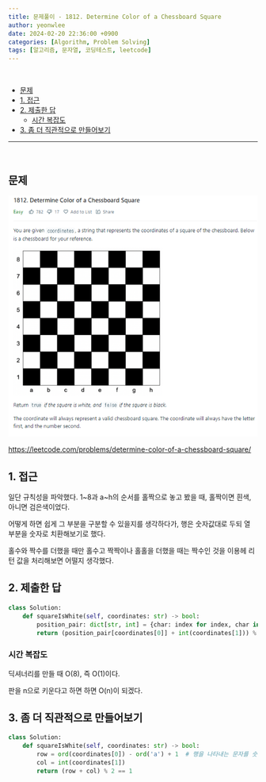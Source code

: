 ```yaml
---
title: 문제풀이 - 1812. Determine Color of a Chessboard Square
author: yeonwlee
date: 2024-02-20 22:36:00 +0900
categories: [Algorithm, Problem Solving]
tags: [알고리즘, 문자열, 코딩테스트, leetcode]
---
```


<br>

- [문제](#문제)
- [1. 접근](#1-접근)
- [2. 제출한 답](#2-제출한-답)
  - [시간 복잡도](#시간-복잡도)
- [3. 좀 더 직관적으로 만들어보기](#3-좀-더-직관적으로-만들어보기)

---

<br>

## 문제

![image alt 문제](/assets/img/post/2024-02-20-problemsolving-leetcode-1812-determine-color-of-a-chessboard-square/img0.png)

<https://leetcode.com/problems/determine-color-of-a-chessboard-square/>

## 1. 접근

일단 규칙성을 파악했다.
1~8과 a~h의 순서를 홀짝으로 놓고 봤을 때,
홀짝이면 흰색, 아니면 검은색이었다.

어떻게 하면 쉽게 그 부분을 구분할 수 있을지를 생각하다가,
행은 숫자값대로 두되 열 부분을 숫자로 치환해보기로 했다.

홀수와 짝수를 더했을 때만 홀수고
짝짝이나 홀홀을 더했을 때는 짝수인 것을 이용헤 리턴 값을 처리해보면 어떨지 생각했다.

## 2. 제출한 답

```python
class Solution:
    def squareIsWhite(self, coordinates: str) -> bool:
        position_pair: dict[str, int] = {char: index for index, char in enumerate("abcdefgh", 1)}
        return (position_pair[coordinates[0]] + int(coordinates[1])) % 2 == 1
```

### 시간 복잡도

딕셔너리를 만들 때 O(8), 즉 O(1)이다.

판을 n으로 키운다고 하면 하면 O(n)이 되겠다.

## 3. 좀 더 직관적으로 만들어보기

```python
class Solution:
    def squareIsWhite(self, coordinates: str) -> bool:
        row = ord(coordinates[0]) - ord('a') + 1  # 행을 나타내는 문자를 숫자로 변환
        col = int(coordinates[1])
        return (row + col) % 2 == 1
```
